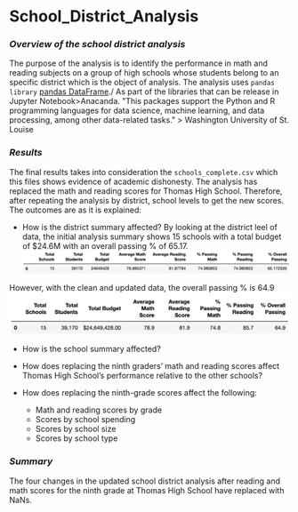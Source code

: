 # **School_District_Analysis**

### ***Overview of the school district analysis***
The purpose of the analysis is to identify the performance in math and reading subjects on a group of high schools whose students belong to an specific district which is the object of analysis.
The analysis uses `pandas library` [pandas DataFrame](https://pandas.pydata.org/docs/reference/api/pandas.DataFrame.to_pickle.html#pandas.DataFrame.to_pickle)./ As part of the libraries that can be release in Jupyter Notebook>Anacanda. "This packages support the Python and R programming languages for data science, machine learning, and data processing, among other data-related tasks." > Washington University of St. Louise


### ***Results***
The final results takes into consideration the ``schools_complete.csv`` which this files shows evidence of academic dishonesty. The analysis has replaced the math and reading scores for Thomas High School. Therefore, after repeating the analysis by district, school levels to get the new scores. The outcomes are as it is explained:

- How is the district summary affected?
By looking at the district leel of data, the initial analysis summary shows 15 schools with a total budget of $24.6M with an overall passing % of 65.17.
![Initial District Summary](Resources/Previous_District_Summary.png)

However, with the clean and updated data, the overall passing % is 64.9
![Updated District Summary](Resources/District_Summary.png)




- How is the school summary affected?


- How does replacing the ninth graders’ math and reading scores affect Thomas High School’s performance relative to the other schools?
- How does replacing the ninth-grade scores affect the following:
    - Math and reading scores by grade
    - Scores by school spending
    - Scores by school size
    - Scores by school type

### ***Summary***
The four changes in the updated school district analysis after reading and math scores for the ninth grade at Thomas High School  have replaced with NaNs.
